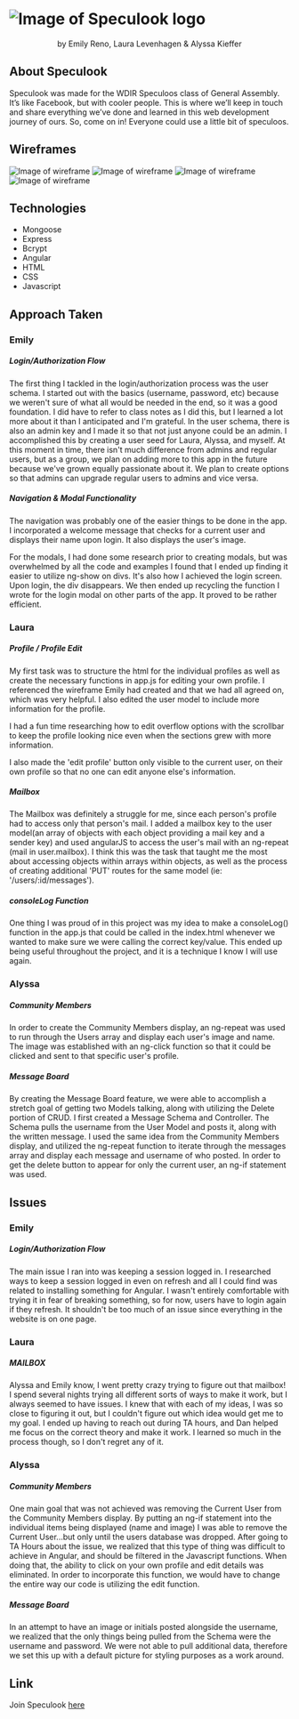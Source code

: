 # ![Image of Speculook logo](public/images/specubanner.png?raw=true)
<p align="center">
  by Emily Reno, Laura Levenhagen & Alyssa Kieffer
</p>


## About Speculook
<p>
  Speculook was made for the WDIR Speculoos class of General Assembly. It’s like Facebook, but with cooler people. This is where we’ll keep in touch and share everything we’ve done and learned in this web development journey of ours. So, come on in! Everyone could use a little bit of speculoos.
</p>


## Wireframes
![Image of wireframe](public/images/drawnwireframe.jpg?raw=true)
![Image of wireframe](public/images/speculook.jpg?raw=true)
![Image of wireframe](public/images/speculookloginregister.png?raw=true)
![Image of wireframe](public/images/speculookmemberprofile.png?raw=true)


## Technologies
- Mongoose  
- Express
- Bcrypt
- Angular
- HTML
- CSS
- Javascript

## Approach Taken
### Emily
##### Login/Authorization Flow
<p>
  The first thing I tackled in the login/authorization process was the user schema. I started out with the basics (username, password, etc) because we weren't sure of what all would be needed in the end, so it was a good foundation. I did have to refer to class notes as I did this, but I learned a lot more about it than I anticipated and I'm grateful. In the user schema, there is also an admin key and I made it so that not just anyone could be an admin. I accomplished this by creating a user seed for Laura, Alyssa, and myself. At this moment in time, there isn't much difference from admins and regular users, but as a group, we plan on adding more to this app in the future because we've grown equally passionate about it. We plan to create options so that admins can upgrade regular users to admins and vice versa.
</p>


##### Navigation & Modal Functionality
<p>
  The navigation was probably one of the easier things to be done in the app. I incorporated a welcome message that checks for a current user and displays their name upon login. It also displays the user's image.

  For the modals, I had done some research prior to creating modals, but was overwhelmed by all the code and examples I found that I ended up finding it easier to utilize ng-show on divs. It's also how I achieved the login screen. Upon login, the div disappears. We then ended up recycling the function I wrote for the login modal on other parts of the app. It proved to be rather efficient.
</p>

### Laura
##### Profile / Profile Edit
<p>
  My first task was to structure the html for the individual profiles as well as create the necessary functions in app.js for editing your own profile. I referenced the wireframe Emily had created and that we had all agreed on, which was very helpful. I also edited the user model to include more information for the profile.

  I had a fun time researching how to edit overflow options with the scrollbar to keep the profile looking nice even when the sections grew with more information.

  I also made the 'edit profile' button only visible to the current user, on their own profile so that no one can edit anyone else's information.
</p>

##### Mailbox
<p>
  The Mailbox was definitely a struggle for me, since each person's profile had to access only that person's mail. I added a mailbox key to the user model(an array of objects with each object providing a mail key and a sender key) and used angularJS to access the user's mail with an ng-repeat (mail in user.mailbox). I think this was the task that taught me the most about accessing objects within arrays within objects, as well as the process of creating additional 'PUT' routes for the same model (ie: '/users/:id/messages').
</p>

##### consoleLog Function
<p>
One thing I was proud of in this project was my idea to make a consoleLog() function in the app.js that could be called in the index.html whenever we wanted to make sure we were calling the correct key/value. This ended up being useful throughout the project, and it is a technique I know I will use again.
</p>

### Alyssa
##### Community Members
<p>
In order to create the Community Members display, an ng-repeat was used to run through the Users array and display each user's image and name. The image was established with an ng-click function so that it could be clicked and sent to that specific user's profile.
</p>


##### Message Board
<p>
By creating the Message Board feature, we were able to accomplish a stretch goal of getting two Models talking, along with utilizing the Delete portion of CRUD. I first created a Message Schema and Controller. The Schema pulls the username from the User Model and posts it, along with the written message. I used the same idea from the Community Members display, and utilized the ng-repeat function to iterate through the messages array and display each message and username of who posted. In order to get the delete button to appear for only the current user, an ng-if statement was used.
</p>


## Issues
### Emily
##### Login/Authorization Flow
<p>
  The main issue I ran into was keeping a session logged in. I researched ways to keep a session logged in even on refresh and all I could find was related to installing something for Angular. I wasn't entirely comfortable with trying it in fear of breaking something, so for now, users have to login again if they refresh. It shouldn't be too much of an issue since everything in the website is on one page.
</p>

### Laura

##### MAILBOX
<p>
Alyssa and Emily know, I went pretty crazy trying to figure out that mailbox! I spend several nights trying all different sorts of ways to make it work, but I always seemed to have issues. I knew that with each of my ideas, I was so close to figuring it out, but I couldn't figure out which idea would get me to my goal. I ended up having to reach out during TA hours, and Dan helped me focus on the correct theory and make it work. I learned so much in the process though, so I don't regret any of it.
</p>

### Alyssa
##### Community Members
<p>
One main goal that was not achieved was removing the Current User from the Community Members display. By putting an ng-if statement into the individual items being displayed (name and image) I was able to remove the Current User...but only until the users database was dropped. After going to TA Hours about the issue, we realized that this type of thing was difficult to achieve in Angular, and should be filtered in the Javascript functions. When doing that, the ability to click on your own profile and edit details was eliminated. In order to incorporate this function, we would have to change the entire way our code is utilizing the edit function.
</p>

##### Message Board
<p>
In an attempt to have an image or initials posted alongside the username, we realized that the only things being pulled from the Schema were the username and password. We were not able to pull additional data, therefore we set this up with a default picture for styling purposes as a work around.
</p>


## Link
Join Speculook [here](https://github.com/emfoxily/speculook)
